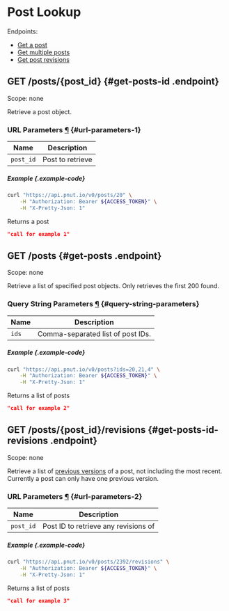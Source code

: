 # Post Lookup

Endpoints:

* [Get a post](#get-posts-id)
* [Get multiple posts](#get-posts)
* [Get post revisions](#get-posts-id-revisions)


## <span class="method method-get">GET</span> /posts/<span class="call-param">{post_id}</span> {#get-posts-id .endpoint}

Scope: <span class="endpoint-meta">none</span>

Retrieve a post object.

### URL Parameters [&para;](#url-parameters-1) {#url-parameters-1}

Name|Description
-|-
`post_id`|Post to retrieve

##### Example {.example-code}

```bash
curl "https://api.pnut.io/v0/posts/20" \
    -H "Authorization: Bearer ${ACCESS_TOKEN}" \
    -H "X-Pretty-Json: 1"
```

Returns a post

```json
"call for example 1"
```


## <span class="method method-get">GET</span> /posts {#get-posts .endpoint}

Scope: <span class="endpoint-meta">none</span>

Retrieve a list of specified post objects. Only retrieves the first 200 found.

### Query String Parameters [&para;](#query-string-parameters) {#query-string-parameters}

Name|Description
-|-
`ids`|Comma-separated list of post IDs.

##### Example {.example-code}

```bash
curl "https://api.pnut.io/v0/posts?ids=20,21,4" \
    -H "Authorization: Bearer ${ACCESS_TOKEN}" \
    -H "X-Pretty-Json: 1"
```

Returns a list of posts

```json
"call for example 2"
```


## <span class="method method-get">GET</span> /posts/<span class="call-param">{post_id}</span>/revisions {#get-posts-id-revisions .endpoint}

Scope: <span class="endpoint-meta">none</span>

Retrieve a list of [previous versions](lifecycle#put-posts-id) of a post, not including the most recent. Currently a post can only have one previous version.

### URL Parameters [&para;](#url-parameters-2) {#url-parameters-2}

Name|Description
-|-
`post_id`|Post ID to retrieve any revisions of

##### Example {.example-code}

```bash
curl "https://api.pnut.io/v0/posts/2392/revisions" \
    -H "Authorization: Bearer ${ACCESS_TOKEN}" \
    -H "X-Pretty-Json: 1"
```

Returns a list of posts

```json
"call for example 3"
```
